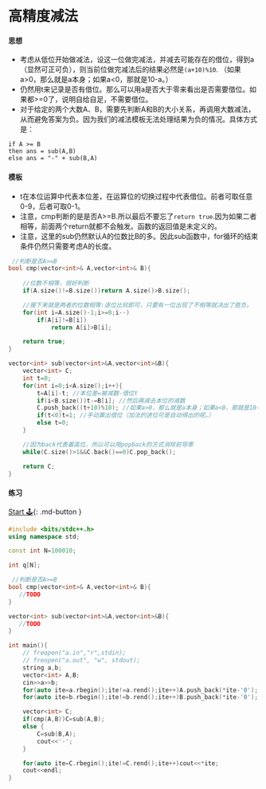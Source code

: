 # 高精度减法

#### 思想

- 考虑从低位开始做减法，设这一位做完减法，并减去可能存在的借位，得到a（显然可正可负），则当前位做完减法后的结果必然是`(a+10)%10`. （如果a>0，那么就是a本身；如果a<0，那就是10-a。）
- 仍然用t来记录是否有借位。那么可以用a是否大于零来看出是否需要借位。如果都>=0了，说明自给自足，不需要借位。
- 对于给定的两个大数A、B，需要先判断A和B的大小关系，再调用大数减法，从而避免答案为负。因为我们的减法模板无法处理结果为负的情况。具体方式是：

```
if A >= B
then ans = sub(A,B)
else ans = "-" + sub(B,A)
```

#### 模板

- t在本位运算中代表本位差，在运算位的切换过程中代表借位。前者可取任意0-9，后者可取0-1。
- 注意，cmp判断的是是否A>=B.所以最后不要忘了`return true`.因为如果二者相等，前面两个return就都不会触发。函数的返回值是未定义的。
- 注意，这里的sub仍然默认A的位数比B的多。因此sub函数中，for循环的结束条件仍然只需要考虑A的长度。

```c++
 //判断是否A>=B
bool cmp(vector<int>& A,vector<int>& B){
   
    //位数不相等，很好判断
    if(A.size()!=B.size())return A.size()>B.size();

    //接下来就是两者的位数相等:逐位比较即可，只要有一位出现了不相等就决出了胜负。
    for(int i=A.size()-1;i>=0;i--)
        if(A[i]!=B[i])
            return A[i]>B[i];

    return true;
}

vector<int> sub(vector<int>&A,vector<int>&B){
    vector<int> C;
    int t=0;
    for(int i=0;i<A.size();i++){
        t=A[i]-t; //本位差=被减数-借位t
        if(i<B.size())t-=B[i]; //然后再减去本位的减数
        C.push_back((t+10)%10); //如果a>0，那么就是a本身；如果a<0，那就是10-a。
        if(t<0)t=1; //手动算出借位（加法的进位可是自动得出的呢。）
        else t=0;
    }

    //因为back代表着高位，所以可以用popback的方式消除前导零
    while(C.size()>1&&C.back()==0)C.pop_back();

    return C;
}
```



#### 练习

[Start 🕹](https://www.acwing.com/problem/content/794/){: .md-button }

```c++
#include <bits/stdc++.h>
using namespace std;

const int N=100010;

int q[N];

 //判断是否A>=B
bool cmp(vector<int>& A,vector<int>& B){
   //TODO
}

vector<int> sub(vector<int>&A,vector<int>&B){
   //TODO
}

int main(){
    // freopen("a.in","r",stdin);
    // freopen("a.out", "w", stdout);
    string a,b;
    vector<int> A,B;
    cin>>a>>b;
    for(auto ite=a.rbegin();ite!=a.rend();ite++)A.push_back(*ite-'0');
    for(auto ite=b.rbegin();ite!=b.rend();ite++)B.push_back(*ite-'0');

    vector<int> C;
    if(cmp(A,B))C=sub(A,B);
    else {
        C=sub(B,A);
        cout<<'-';
    }

    for(auto ite=C.rbegin();ite!=C.rend();ite++)cout<<*ite;
    cout<<endl;
}

```

